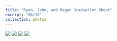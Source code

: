 ```yaml
---
title: "Ryan, John, and Megan Graduation Shoot"
excerpt: "06/18"
collection: photos
---
```


<img src="/images/portfolio/RyanRAGradShoot/groupnicelighting.jpg">

<img src="/images/portfolio/RyanRAGradShoot/candid.jpg">

<img src="/images/portfolio/RyanRAGradShoot/invfountain.jpg">

<img src="/images/portfolio/RyanRAGradShoot/meganpyschtower.jpg">
